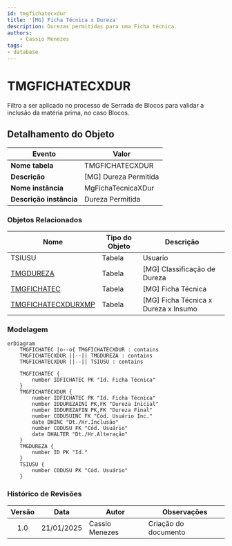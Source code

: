 ```yaml
---
id: tmgfichatecxdur
title: '[MG] Ficha Técnica x Dureza'
description: Durezas permitidas para uma Ficha técnica.
authors:
    - Cassio Menezes
tags: 
- database
---
```

# TMGFICHATECXDUR

Filtro a ser aplicado no processo de Serrada de Blocos para validar a inclusão da matéria prima, no caso Blocos.

## Detalhamento do Objeto

| Evento | Valor |
|--|--|
| **Nome tabela** | TMGFICHATECXDUR |
| **Descrição** | [MG] Dureza Permitida |
| **Nome instância** | MgFichaTecnicaXDur |
| **Descrição instância** | Dureza Permitida |

### Objetos Relacionados

| Nome | Tipo do Objeto | Descrição |
|--|--|--|
| TSIUSU | Tabela | Usuario |
| [TMGDUREZA](TMGDUREZA.md) | Tabela | [MG] Classificação de Dureza |
| [TMGFICHATEC](TMGFICHATEC.md) | Tabela | [MG] Ficha Técnica |
| [TMGFICHATECXDURXMP](TMGFICHATECXDURXMP.md) | Tabela | [MG] Ficha Técnica x Dureza x Insumo |

### Modelagem

```mermaid
erDiagram
    TMGFICHATEC |o--o{ TMGFICHATECXDUR : contains
    TMGFICHATECXDUR ||--|| TMGDUREZA : contains
    TMGFICHATECXDUR ||--|| TSIUSU : contains

	TMGFICHATEC {
		number IDFICHATEC PK "Id. Ficha Técnica"
	}
	TMGFICHATECXDUR {
		number IDFICHATEC PK "Id. Ficha Técnica"
        number IDDUREZAINI PK,FK "Dureza Inicial"
        number IDDUREZAFIN PK,FK "Dureza Final"
        number CODUSUINC FK "Cód. Usuário Inc."
        date DHINC "Dt./Hr.Inclusão"
        number CODUSU FK "Cód. Usuário"
        date DHALTER "Dt./Hr.Alteração"
	}
    TMGDUREZA {
        number ID PK "Id."
    }
    TSIUSU {
        number CODUSU PK "Cód. Usuário"
    }
```

### Histórico de Revisões

| Versão | Data | Autor | Observações |
|:--:|:--:|--|--|
| 1.0 | 21/01/2025 | Cassio Menezes | Criação do documento |
